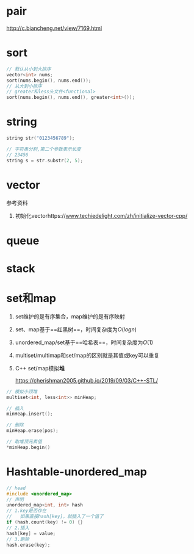 # pair

http://c.biancheng.net/view/7169.html





# sort

```c++
// 默认从小到大排序
vector<int> nums;
sort(nums.begin(), nums.end());
// 从大到小排序
// greater和less头文件<functional>
sort(nums.begin(), nums.end(), greater<int>());
```



# string

```c++
string str("0123456789");

// 字符串分割,第二个参数表示长度
// 23456
string s = str.substr(2, 5);
```





# vector

参考资料

1. 初始化vectorhttps://www.techiedelight.com/zh/initialize-vector-cpp/







# queue







# stack









# set和map

1. set维护的是有序集合，map维护的是有序映射

2. set、map基于==红黑树==，时间复杂度为$O(logn)$

3. unordered_map/set基于==哈希表==，时间复杂度为$O(1)$

4. multiset/multimap和set/map的区别就是其值或key可以重复

5. C++ set/map模拟**堆**

   https://cherishman2005.github.io/2019/09/03/C++-STL/



```c++
// 模拟小顶堆
multiset<int, less<int>> minHeap;

// 插入
minHeap.insert();

// 删除
minHeap.erase(pos);

// 取堆顶元素值
*minHeap.begin()
```







# Hashtable-unordered_map

```cpp
// head
#include <unordered_map>
// 声明
unordered_map<int, int> hash
// 1.key是否存在
//   如果直接hash[key]，就插入了一个值了
if (hash.count(key) != 0) {}
// 2.插入
hash[key] = value;
// 3.删除
hash.erase(key);
```

